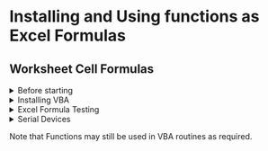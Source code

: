 # Installing and Using functions as Excel Formulas
## Worksheet Cell Formulas


<details><summary>Before starting</summary>
<p>

* Check that the Com Port settings match on both the PC and attached device.  
* Connect a terminal emulator or similar device to the PC's COM Port. 
* See [screenshot](MODE_COM1.jpg) in folder for Com Port settings check on host PC.

</p>
</details>   

<details><summary>Installing VBA</summary>
<p>

1.  Download SERIAL_PORT_EXTRA_SIMPLE_VBAn.bas 
2.  Open a new Excel document 
3.  Enter the VBA Environment (Alt-F11)
4.  From VBA Environment, view the Project Explorer (Control-R)
5.  From Project Explorer, right-hand click and select Import File.
6.  Import the file SERIAL_PORT_EXTRA_SIMPLE_VBAn.bas
7.  Check that a new module SERIAL_PORT_VBA_SIMPLE is created and visible in the Modules folder. 
8.  Check/Edit `COM_PORT_NUMBER` value at start of module SERIAL_PORT_VBA_SIMPLE  
9.  In function `READ_COM_PORT`, remove the comment mark before `Application.Volatile`    
10. Close and return to Excel (Alt-Q)  
11. IMPORTANT - save document as type **Macro-Enabled** with a file name of your choice.
  

</p>
</details>   

<details><summary>Excel Formula Testing</summary>
<p>

<details><summary>Start Com Port</summary>
<p>  
  
* In Cell **A3**, type the formula `=start_com_port()` and hit return
* Check that `TRUE` is now shown in cell **A3**
* `TRUE` confirms that the port has started.
  
</p>
</details>    
 
<details><summary>Send to Com Port</summary>
<p>    
  
* Enter some short text in Cell **B5** - e.g. **TEST123**
* In Cell **A5**, type the formula `=send_com_port(B5)` and hit return
* Check that `TRUE` is now shown in cell **A5**  
* Check that **TEST123** appears on your device
* Change the text in Cell **B5** - e.g. **QWERTY** and hit return
* Check that `TRUE` is still shown in cell **A5**  
* Check that **QWERTY** appears on your device
* This confirms that `send_com_port` is working.    
  
  </p>
</details>   
  
<details><summary>Read from Com Port</summary>
<p>    
  
* In Cell **B7**, type the formula `=read_com_port()` and hit return
* Enter some text on your device - e.g. **HELLO**
* Change any other cell or press F9 key on your PC 
* Check that **HELLO** appears in Cell **B7**
* Change any other cell or press F9 key on your PC for a second time
* Check that Cell **B7** returns to blank (no new data to read)
* Enter some new text on your device - e.g. **AGAIN** 
* Change any other cell or press F9 key on your PC for a third time
* Check that **AGAIN** appears in Cell **B7**  
* This confirms that `read_com_port` and `Application.Volatile` are working.  
  
</p>
</details>     

 <details><summary>Stop Com Port</summary>
<p>  
  
* In Cell **A9**, type the formula `=stop_com_port()` and hit return
* Check that `TRUE` is now shown in cell **A9**
* `TRUE` confirms that the port has stopped.
* Change any other cell or press F9 key on your PC
* Check that **FALSE** appears in Cell **A5** _(send_com_port has failed as expected)_
* This confirms that `stop_com_port` is working. 
  
</p>
</details> 
  
</p>
</details>    
  
<details><summary>Serial Devices</summary>
<p> 
  
#### Passive Devices  

These devices do **not** need a command to be sent before replying.  
Reads should function from Excel with no further action required.  
Send functions are usually not required, or required once only.  
 
#### Active Devices 
  
These devices  **do** need a command to be sent before replying.  

  A read delay will normally be required to allow sufficient time for the :-
  
  a) device to process the read command  
  b) serial data to be transmitted back 

Remove the comment mark from `Kernel_Read_Milliseconds` in function `read_com_port`
    
</p>
</details>   

Note that Functions may still be used in VBA routines as required. 
